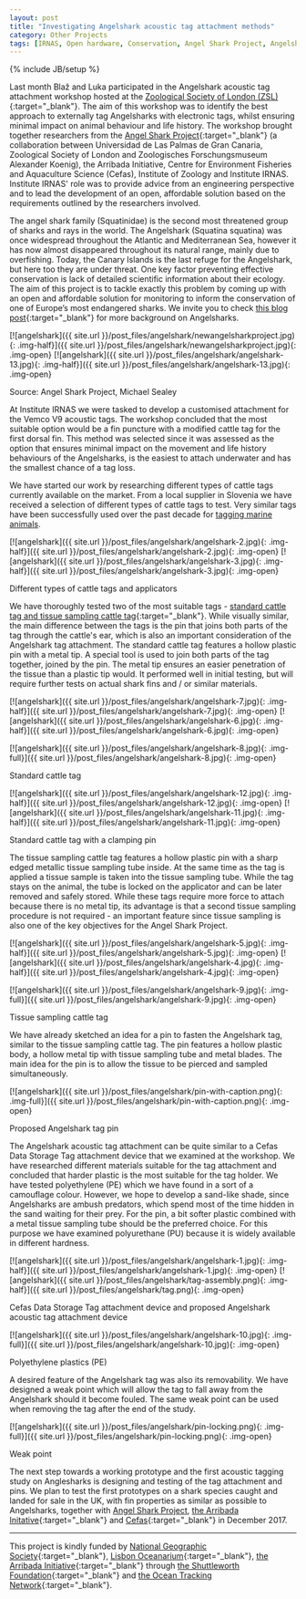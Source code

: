 ```yaml
---
layout: post
title: "Investigating Angelshark acoustic tag attachment methods"
category: Other Projects
tags: [IRNAS, Open hardware, Conservation, Angel Shark Project, Angelshark]
---
```

{% include JB/setup %}

Last month Blaž and Luka participated in the Angelshark acoustic tag attachment workshop hosted at the [Zoological Society of London (ZSL)](https://www.zsl.org/conservation){:target="_blank"}. The aim of this workshop was to identify the best approach to externally tag Angelsharks with electronic tags, whilst ensuring minimal impact on animal behaviour and life history. The workshop brought together researchers from the [Angel Shark Project](https://angelsharkproject.com/){:target="_blank"} (a collaboration between Universidad de Las Palmas de Gran Canaria, Zoological Society of London and Zoologisches Forschungsmuseum Alexander Koenig), the Arribada Initiative, Centre for Environment Fisheries and Aquaculture Science (Cefas), Institute of Zoology and Institute IRNAS. Institute IRNAS' role was to provide advice from an engineering perspective and to lead the development of an open, affordable solution based on the requirements outlined by the researchers involved.

The angel shark family (Squatinidae) is the second most threatened group of sharks and rays in the world. The Angelshark (Squatina squatina) was once widespread throughout the Atlantic and Mediterranean Sea, however it has now almost disappeared throughout its natural range, mainly due to overfishing. Today, the Canary Islands is the last refuge for the Angelshark, but here too they are under threat. One key factor preventing effective conservation is lack of detailed scientific information about their ecology. The aim of this project is to tackle exactly this problem by coming up with an open and affordable solution for monitoring to inform the conservation of one of Europe’s most endangered sharks. We invite you to check [this blog post](https://angelsharkproject.com/2017/05/15/press-release-saving-angels-vital-information-onangelshark-ecology-used-to-inform-the-conservation-of-one-of-europes-most-endangered-sharks/){:target="_blank"} for more background on Angelsharks.  
 
[![angelshark]({{ site.url }}/post_files/angelshark/newangelsharkproject.jpg){: .img-half}]({{ site.url }}/post_files/angelshark/newangelsharkproject.jpg){: .img-open}
[![angelshark]({{ site.url }}/post_files/angelshark/angelshark-13.jpg){: .img-half}]({{ site.url }}/post_files/angelshark/angelshark-13.jpg){: .img-open}
<div class="quiet">Source: Angel Shark Project, Michael Sealey</div>


At Institute IRNAS we were tasked to develop a customised attachment for the Vemco V9 acoustic tags. The workshop concluded that the most suitable option would be a fin puncture with a modified cattle tag for the first dorsal fin. This method was selected since it was assessed as the option that ensures minimal impact on the movement and life history behaviours of the Angelsharks, is the easiest to attach underwater and has the smallest chance of a tag loss.

We have started our work by researching different types of cattle tags currently available on the market. From a local supplier in Slovenia we have received a selection of different types of cattle tags to test. Very similar tags have been successfully used over the past decade for [tagging marine animals](https://books.google.si/books?id=K95LAVtqLpcC&printsec=frontcover&hl=sl#v=onepage&q&f=false).
 
[![angelshark]({{ site.url }}/post_files/angelshark/angelshark-2.jpg){: .img-half}]({{ site.url }}/post_files/angelshark/angelshark-2.jpg){: .img-open}
[![angelshark]({{ site.url }}/post_files/angelshark/angelshark-3.jpg){: .img-half}]({{ site.url }}/post_files/angelshark/angelshark-3.jpg){: .img-open}
<div class="quiet">Different types of cattle tags and applicators</div>

We have thoroughly tested two of the most suitable tags - [standard cattle tag  and tissue sampling cattle tag](https://www.allflex.co.uk/primary-senior-secondary-tst-senior-c-128-p-185){:target="_blank"}. While visually similar, the main difference between the tags is the pin that joins both parts of the tag through the cattle's ear, which is also an important consideration of the Angelshark tag attachment. The standard cattle tag features a hollow plastic pin with a metal tip. A special tool is used to join both parts of the tag together, joined by the pin. The metal tip ensures an easier penetration of the tissue than a plastic tip would. It performed well in initial testing, but will require further tests on actual shark fins and / or similar materials.  

[![angelshark]({{ site.url }}/post_files/angelshark/angelshark-7.jpg){: .img-half}]({{ site.url }}/post_files/angelshark/angelshark-7.jpg){: .img-open}
[![angelshark]({{ site.url }}/post_files/angelshark/angelshark-6.jpg){: .img-half}]({{ site.url }}/post_files/angelshark/angelshark-6.jpg){: .img-open}

[![angelshark]({{ site.url }}/post_files/angelshark/angelshark-8.jpg){: .img-full}]({{ site.url }}/post_files/angelshark/angelshark-8.jpg){: .img-open}
<div class="quiet">Standard cattle tag</div>

[![angelshark]({{ site.url }}/post_files/angelshark/angelshark-12.jpg){: .img-half}]({{ site.url }}/post_files/angelshark/angelshark-12.jpg){: .img-open}
[![angelshark]({{ site.url }}/post_files/angelshark/angelshark-11.jpg){: .img-half}]({{ site.url }}/post_files/angelshark/angelshark-11.jpg){: .img-open}
<div class="quiet">Standard cattle tag with a clamping pin</div>

The tissue sampling cattle tag features a hollow plastic pin with a sharp edged metallic tissue sampling tube inside. At the same time as the tag is applied a tissue sample is taken into the tissue sampling tube. While the tag stays on the animal, the tube is locked on the applicator and can be later removed and safely stored. While these tags require more force to attach because there is no metal tip, its advantage is that a second tissue sampling procedure is not required - an important feature since tissue sampling is also one of the key objectives for the Angel Shark Project.

[![angelshark]({{ site.url }}/post_files/angelshark/angelshark-5.jpg){: .img-half}]({{ site.url }}/post_files/angelshark/angelshark-5.jpg){: .img-open}
[![angelshark]({{ site.url }}/post_files/angelshark/angelshark-4.jpg){: .img-half}]({{ site.url }}/post_files/angelshark/angelshark-4.jpg){: .img-open}

[![angelshark]({{ site.url }}/post_files/angelshark/angelshark-9.jpg){: .img-full}]({{ site.url }}/post_files/angelshark/angelshark-9.jpg){: .img-open}
<div class="quiet">Tissue sampling cattle tag </div>

We have already sketched an idea for a pin to fasten the Angelshark tag, similar to the tissue sampling cattle tag. The pin features a hollow plastic body, a hollow metal tip with tissue sampling tube and metal blades. The main idea for the pin is to allow the tissue to be pierced and sampled simultaneously.  

[![angelshark]({{ site.url }}/post_files/angelshark/pin-with-caption.png){: .img-full}]({{ site.url }}/post_files/angelshark/pin-with-caption.png){: .img-open}
<div class="quiet">Proposed Angelshark tag pin</div>

The Angelshark acoustic tag attachment can be quite similar to a Cefas Data Storage Tag attachment device 
that we examined at the workshop. We have researched different materials suitable for the tag attachment and concluded that harder plastic is the most suitable for the tag holder. We have tested polyethylene (PE) which we have found in a sort of a camouflage colour. However, we hope to develop a sand-like shade, since Angelsharks are ambush predators, which spend most of the time hidden in the sand waiting for their prey. For the pin, a bit softer plastic combined with a metal tissue sampling tube should be the preferred choice. For this purpose we have examined polyurethane (PU) because it is widely available in different hardness.  


[![angelshark]({{ site.url }}/post_files/angelshark/angelshark-1.jpg){: .img-half}]({{ site.url }}/post_files/angelshark/angelshark-1.jpg){: .img-open}
[![angelshark]({{ site.url }}/post_files/angelshark/tag-assembly.png){: .img-half}]({{ site.url }}/post_files/angelshark/tag.png){: .img-open}
<div class="quiet">Cefas Data Storage Tag attachment device and proposed Angelshark acoustic tag attachment device</div>

[![angelshark]({{ site.url }}/post_files/angelshark/angelshark-10.jpg){: .img-full}]({{ site.url }}/post_files/angelshark/angelshark-10.jpg){: .img-open}
<div class="quiet">Polyethylene plastics (PE)</div>

A desired feature of the Angelshark tag was also its removability. We have designed a weak point which will allow the tag to fall away from the Angelshark should it become fouled. The same weak point can be used when removing the tag after the end of the study.  

[![angelshark]({{ site.url }}/post_files/angelshark/pin-locking.png){: .img-full}]({{ site.url }}/post_files/angelshark/pin-locking.png){: .img-open}
<div class="quiet">Weak point</div>

The next step towards a working prototype and the first acoustic tagging study on Anglesharks is designing and testing of the tag attachment and pins. We plan to test the first prototypes on a shark species caught and landed for sale in the UK, with fin properties as similar as possible to Angelsharks, together with [Angel Shark Project](https://angelsharkproject.com/), [the Arribada Initative](http://blog.arribada.org/){:target="_blank"} and [Cefas](https://www.cefas.co.uk/){:target="_blank"} in December 2017.

---

This project is kindly funded by [National Geographic Society](https://www.nationalgeographic.org/){:target="_blank"}, [Lisbon Oceanarium](https://www.oceanario.pt/en){:target="_blank"}, [the Arribada Initiative](http://blog.arribada.org/){:target="_blank"} through [the Shuttleworth Foundation](https://www.shuttleworthfoundation.org/){:target="_blank"} and [the Ocean Tracking Network](http://oceantrackingnetwork.org/){:target="_blank"}. 
 

